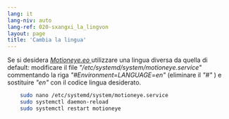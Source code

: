 ```yaml
---
lang: it
lang-niv: auto
lang-ref: 020-sxangxi_la_lingvon
layout: page
title: 'Cambia la lingua'
---
```


Se si desidera [ _Motioneye.eo_ ](https://github.com/jmichault/motioneye.eo) utilizzare una lingua diversa da quella di default: modificare il file _"/etc/systemd/system/motioneye.service"_ commentando la riga _"#Environment=LANGUAGE=en"_ (eliminare il _"#"_ ) e sostituire _"en"_ con il codice lingua desiderato.

```bash
    sudo nano /etc/systemd/system/motioneye.service
    sudo systemctl daemon-reload
    sudo systemctl restart motioneye
```

